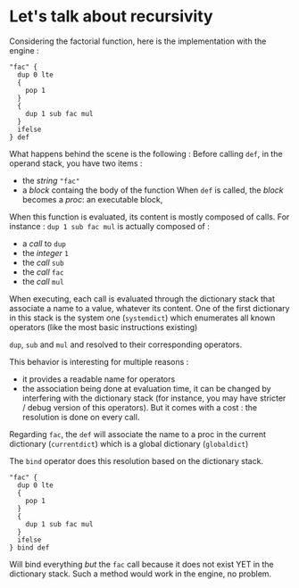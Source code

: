 # Let's talk about recursivity

Considering the factorial function, here is the implementation with the engine :

```text
"fac" {
  dup 0 lte
  {
    pop 1
  }
  {
    dup 1 sub fac mul
  }
  ifelse
} def
```

What happens behind the scene is the following :
Before calling `def`, in the operand stack, you have two items :
* the *string* `"fac"`
* a *block* containg the body of the function
When `def` is called, the *block* becomes a *proc*: an executable block,

When this function is evaluated, its content is mostly composed of calls.
For instance : `dup 1 sub fac mul` is actually composed of :
* a *call* to `dup`
* the *integer* `1`
* the *call* `sub`
* the *call* `fac`
* the *call* `mul`

When executing, each call is evaluated through the dictionary stack that associate a name to a value, whatever its content.
One of the first dictionary in this stack is the system one (`systemdict`) which enumerates all known operators (like the most basic instructions existing)

`dup`, `sub` and `mul` and resolved to their corresponding operators.

This behavior is interesting for multiple reasons :
* it provides a readable name for operators
* the association being done at evaluation time, it can be changed by interfering with the dictionary stack (for instance, you may have stricter / debug version of this operators).
But it comes with a cost : the resolution is done on every call.

Regarding `fac`, the `def` will associate the name to a proc in the current dictionary (`currentdict`) which is a global dictionary (`globaldict`)

The `bind` operator does this resolution based on the dictionary stack.

```text
"fac" {
  dup 0 lte
  {
    pop 1
  }
  {
    dup 1 sub fac mul
  }
  ifelse
} bind def
```

Will bind everything *but* the `fac` call because it does not exist YET in the dictionary stack.
Such a method would work in the engine, no problem.
